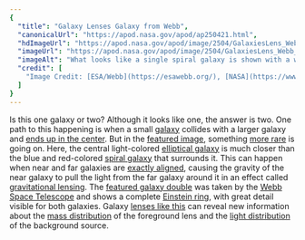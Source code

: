 ```yaml
---
{
  "title": "Galaxy Lenses Galaxy from Webb",
  "canonicalUrl": "https://apod.nasa.gov/apod/ap250421.html",
  "hdImageUrl": "https://apod.nasa.gov/apod/image/2504/GalaxiesLens_Webb_1146.jpg",
  "imageUrl": "https://apod.nasa.gov/apod/image/2504/GalaxiesLens_Webb_960.jpg",
  "imageAlt": "What looks like a single spiral galaxy is shown with a white center surrounded by inner blue arms and outer red arms. Please see the explanation for more detailed information.",
  "credit": [
    "Image Credit: [ESA/Webb](https://esawebb.org/), [NASA](https://www.nasa.gov/) & [CSA](https://www.asc-csa.gc.ca/eng/), [G. Mahler](https://orbi.uliege.be/profile?uid=p288273)"
  ]
}
---
```


Is this one galaxy or two? Although it looks like one, the answer is two. One path to this happening is when a small [galaxy](https://spaceplace.nasa.gov/galaxy/en/) collides with a larger galaxy and [ends up in the center](https://apod.nasa.gov/apod/ap201018.html). But in the [featured image](https://www.esa.int/ESA_Multimedia/Images/2025/03/Webb_spies_a_spiral_through_a_cosmic_lens), something [more rare](https://www.reddit.com/r/aww/comments/2jqsdk/the_omg_cat/#lightbox) is going on. Here, the central light-colored [elliptical galaxy](https://science.nasa.gov/universe/galaxies/types/#elliptical-galaxies) is much closer than the blue and red-colored [spiral galaxy](https://science.nasa.gov/universe/galaxies/types/#spiral-galaxies) that surrounds it. This can happen when near and far galaxies are [exactly aligned](https://science.nasa.gov/wp-content/uploads/2023/04/stsci-h-p2005b-f-4096x2160-1-jpg.webp), causing the gravity of the near galaxy to pull the light from the far galaxy around it in an effect called [gravitational lensing](https://science.nasa.gov/mission/hubble/science/science-behind-the-discoveries/hubble-gravitational-lenses/). The [featured galaxy double](https://esawebb.org/images/potm2503a/) was taken by the [Webb Space Telescope](https://webbtelescope.org/home) and shows a complete [Einstein ring](https://apod.nasa.gov/apod/ap160420.html), with great detail visible for both galaxies. Galaxy [lenses like this](https://apod.nasa.gov/apod/ap220705.html) can reveal new information about the [mass distribution](https://science.nasa.gov/mission/hubble/science/science-highlights/shining-a-light-on-dark-matter/) of the foreground lens and the [light distribution](https://www.ucdavis.edu/news/newly-discovered-gravitational-lenses-could-reveal-ancient-galaxies-and-nature-dark-matter) of the background source.
